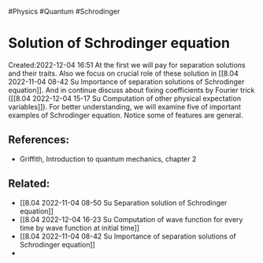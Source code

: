 
#Physics
#Quantum
#Schrodinger
# Solution of Schrodinger equation
Created:2022-12-04 16:51
At the first we will pay for separation solutions and their traits. Also we focus on crucial role of these solution in [[8.04 2022-11-04 08-42 Su Importance of separation solutions of Schrodinger equation]]. And in continue discuss about fixing coefficients by Fourier trick ([[8.04 2022-12-04 15-17 Su Computation of other physical expectation variables]]).  For better understanding, we will examine five of important examples of Schrodinger equation. Notice some of features are general.

## References:
- Griffith, Introduction to quantum mechanics, chapter 2
## Related:
- [[8.04 2022-11-04 08-50 Su Separation solution of Schrodinger equation]]
- [[8.04 2022-12-04 16-23 Su Computation of wave function for every time by wave function at initial time]]
- [[8.04 2022-11-04 08-42 Su Importance of separation solutions of Schrodinger equation]]
- 




